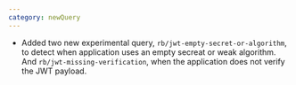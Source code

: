 ```yaml
---
category: newQuery
---
```

* Added two new experimental query, `rb/jwt-empty-secret-or-algorithm`, to detect when application uses an empty secreat or weak algorithm. And `rb/jwt-missing-verification`, when the application does not verify the JWT payload.
